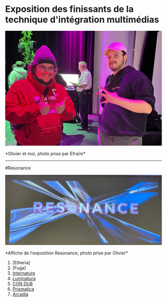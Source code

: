 # Exposition des finissants de la technique d'intégration multimédias

<p align="center">
  <img src="./photos/oli_moi.jpg">
</p>
*Olivier et moi, photo prise par Efraïm*

---

#Resonance

<p align="center">
  <img src="./photos/resonance.jpg">
</p>
*Affiche de l'exposition Resonance, photo prise par Olivier*

1. [Etheria]
2. [Fuga]
3. [Internature](#internature)
4. [Luminatura](#luminatura)
5. [CON DU8](#condu8)
6. [Prismatica](#prismatica)
7. [Arcadia](#arcadia)
